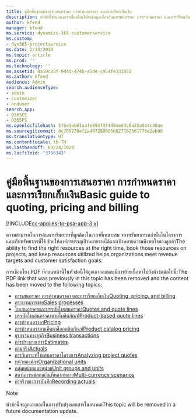 ```yaml
---
title: คู่มือพื้นฐานของการเสนอราคา การกำหนดราคา และการเรียกเก็บเงิน
description: หัวข้อนี้ขะแสดงการเชื่อมโยงไปยังข้อมูลเกี่ยวกับการเสนอราคา การกำหนดราคา และการเรียกเก็บเงินขั้นพื้นฐานใน Project Service Automation
author: kfend
manager: kfend
ms.service: dynamics-365-customerservice
ms.custom:
- dyn365-projectservice
ms.date: 2/14/2019
ms.topic: article
ms.prod: ''
ms.technology: ''
ms.assetid: 8a19c88f-9d4d-474b-a5de-c954fe333052
ms.author: kfend
audience: Admin
search.audienceType:
- admin
- customizer
- enduser
search.app:
- D365CE
- D365PS
ms.openlocfilehash: 5f6e3eb01aafe894f9f440aed4c0a25a0a4c40ae
ms.sourcegitcommit: 8c786230ef2a497280885b827162561776e2eb00
ms.translationtype: HT
ms.contentlocale: th-TH
ms.lasthandoff: 03/24/2020
ms.locfileid: "3756343"
---
```

# <a name="basic-guide-to-quoting-pricing-and-billing"></a><span data-ttu-id="a0412-103">คู่มือพื้นฐานของการเสนอราคา การกำหนดราคา และการเรียกเก็บเงิน</span><span class="sxs-lookup"><span data-stu-id="a0412-103">Basic guide to quoting, pricing and billing</span></span>

[!INCLUDE[cc-applies-to-psa-app-3.x](../../includes/cc-applies-to-psa-app-3x.md)]

<span data-ttu-id="a0412-104">ความสามารถในการค้นหาทรัพยากรที่ถูกต้องในเวลาที่เหมาะสม จองทรัพยากรเหล่านั้นในโครงการ และเก็บทรัพยากรที่ใช้ ช่วยให้องค์กรบรรลุเป้าหมายรายได้และเป้าหมายความพึงพอใจของลูกค้า</span><span class="sxs-lookup"><span data-stu-id="a0412-104">The ability to find the right resources at the right time, book those resources on projects, and keep resources utilized helps organizations meet revenue targets and customer satisfaction goals.</span></span> 

<span data-ttu-id="a0412-105">การเชื่อมโยง PDF ที่ก่อนหน้านี้ในหัวข้อนี้ได้ถูกเอาออกและมีการย้ายเนื้อหาไปยังหัวข้อต่อไปนี้:</span><span class="sxs-lookup"><span data-stu-id="a0412-105">The PDF link that was previously in this topic has been removed and the content has been moved to the following topics:</span></span>

- [<span data-ttu-id="a0412-106">การเสนอราคา การกำหนดราคา และการเรียกเก็บเงิน</span><span class="sxs-lookup"><span data-stu-id="a0412-106">Quoting, pricing, and billing</span></span>](../quote-bill-price.md)
- [<span data-ttu-id="a0412-107">กระบวนการขาย</span><span class="sxs-lookup"><span data-stu-id="a0412-107">Sales processes</span></span>](../basic-sales-process.md)
- [<span data-ttu-id="a0412-108">ใบเสนอราคาและบรรทัดใบเสนอราคา</span><span class="sxs-lookup"><span data-stu-id="a0412-108">Quotes and quote lines</span></span>](../basic-quote-lines.md)
- [<span data-ttu-id="a0412-109">บรรทัดใบเสนอราคาตามโผลิตภัณฑ์</span><span class="sxs-lookup"><span data-stu-id="a0412-109">Product-based quote lines</span></span>](../product-based-quote-lines.md)
- [<span data-ttu-id="a0412-110">การกำหนดราคา</span><span class="sxs-lookup"><span data-stu-id="a0412-110">Pricing</span></span>](../basic-pricing.md)
- [<span data-ttu-id="a0412-111">การกำหนดราคาแค็ตตาล็อกผลิตภัณฑ์</span><span class="sxs-lookup"><span data-stu-id="a0412-111">Product catalog pricing</span></span>](../product-catalog-pricing.md)
- [<span data-ttu-id="a0412-112">ธุรกรรมทางธุรกิจ</span><span class="sxs-lookup"><span data-stu-id="a0412-112">Business transactions</span></span>](../basic-business-transactions.md)
- [<span data-ttu-id="a0412-113">การประมาณการ</span><span class="sxs-lookup"><span data-stu-id="a0412-113">Estimates</span></span>](../estimates.md)
- [<span data-ttu-id="a0412-114">ตามจริง</span><span class="sxs-lookup"><span data-stu-id="a0412-114">Actuals</span></span>](../actuals.md)
- [<span data-ttu-id="a0412-115">การวิเคราะห์ใบเสนอราคาโครงการ</span><span class="sxs-lookup"><span data-stu-id="a0412-115">Analyzing project quotes</span></span>](../basic-analyzing-quotes.md)
- [<span data-ttu-id="a0412-116">หน่วยองค์กร</span><span class="sxs-lookup"><span data-stu-id="a0412-116">Organizational units</span></span>](../advanced-organizational.md)
- [<span data-ttu-id="a0412-117">กลุ่มหน่วยและหน่วย</span><span class="sxs-lookup"><span data-stu-id="a0412-117">Unit groups and units</span></span>](../advanced-units.md)
- [<span data-ttu-id="a0412-118">สถานการณ์สกุลเงินที่หลากหลาย</span><span class="sxs-lookup"><span data-stu-id="a0412-118">Multi-currency scenarios</span></span>](../advanced-currency.md)
- [<span data-ttu-id="a0412-119">ค่าจริงของการบันทึก</span><span class="sxs-lookup"><span data-stu-id="a0412-119">Recording actuals</span></span>](../advanced-actuals.md)

> [!NOTE]
> <span data-ttu-id="a0412-120">หัวข้อนี้จะถูกเอาออกในการปรับปรุงเอกสารในอนาคต</span><span class="sxs-lookup"><span data-stu-id="a0412-120">This topic will be removed in a future documentation update.</span></span> 
